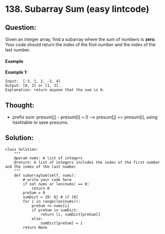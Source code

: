 # 138. Subarray Sum \(easy lintcode\)

## Question:

Given an integer array, find a subarray where the sum of numbers is **zero**. Your code should return the index of the first number and the index of the last number.

#### Example

**Example 1:**

```text
Input:  [-3, 1, 2, -3, 4]
Output: [0, 2] or [1, 3].
Explanation: return anyone that the sum is 0.
```

## Thought:

* prefix sum: presum\[j\] - presum\[i\] = 0 --&gt; presum\[j\] == presum\[i\], using hashtable to save presums.

## Solution:

```text
class Solution:
    """
    @param nums: A list of integers
    @return: A list of integers includes the index of the first number and the index of the last number
    """
    def subarraySum(self, nums):
        # write your code here
        if not nums or len(nums) == 0:
            return 0
        preSum = 0
        sumDict = {0: 0} # if [0]
        for i in range(len(nums)):
            preSum += nums[i]
            if preSum in sumDict:
                return [i, sumDict[preSum]]
            else:
                sumDict[preSum] = i
        return None
```



